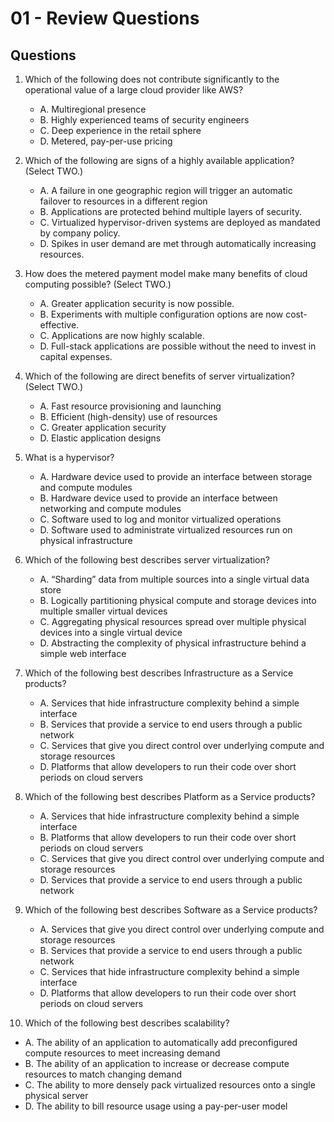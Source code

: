 # 01 - Review Questions

## Questions
1) Which of the following does not contribute significantly to the operational value of a large
   cloud provider like AWS?
   * A. Multiregional presence
   * B. Highly experienced teams of security engineers
   * C. Deep experience in the retail sphere
   * D. Metered, pay-per-use pricing
   
2) Which of the following are signs of a highly available application? (Select TWO.)
   * A. A failure in one geographic region will trigger an automatic failover to resources in a
        different region
   * B. Applications are protected behind multiple layers of security.
   * C. Virtualized hypervisor-driven systems are deployed as mandated by company policy.
   * D. Spikes in user demand are met through automatically increasing resources.
   
3) How does the metered payment model make many benefits of cloud computing possible?
   (Select TWO.)
   * A. Greater application security is now possible.
   * B. Experiments with multiple configuration options are now cost-effective.
   * C. Applications are now highly scalable.
   * D. Full-stack applications are possible without the need to invest in capital expenses.
   
4) Which of the following are direct benefits of server virtualization? (Select TWO.)
   * A. Fast resource provisioning and launching
   * B. Efficient (high-density) use of resources
   * C. Greater application security
   * D. Elastic application designs
   
5) What is a hypervisor?
   * A. Hardware device used to provide an interface between storage and compute modules
   * B. Hardware device used to provide an interface between networking and compute
        modules
   * C. Software used to log and monitor virtualized operations
   * D. Software used to administrate virtualized resources run on physical infrastructure
   
6) Which of the following best describes server virtualization?
   * A. “Sharding” data from multiple sources into a single virtual data store
   * B. Logically partitioning physical compute and storage devices into multiple smaller
        virtual devices
   * C. Aggregating physical resources spread over multiple physical devices into a single
        virtual device
   * D. Abstracting the complexity of physical infrastructure behind a simple web interface
   
7) Which of the following best describes Infrastructure as a Service products?
   * A. Services that hide infrastructure complexity behind a simple interface
   * B. Services that provide a service to end users through a public network
   * C. Services that give you direct control over underlying compute and storage resources
   * D. Platforms that allow developers to run their code over short periods on cloud servers
   
8) Which of the following best describes Platform as a Service products?
   * A. Services that hide infrastructure complexity behind a simple interface
   * B. Platforms that allow developers to run their code over short periods on cloud servers
   * C. Services that give you direct control over underlying compute and storage resources
   * D. Services that provide a service to end users through a public network
   
9) Which of the following best describes Software as a Service products?
   * A. Services that give you direct control over underlying compute and storage resources
   * B. Services that provide a service to end users through a public network
   * C. Services that hide infrastructure complexity behind a simple interface
   * D. Platforms that allow developers to run their code over short periods on cloud servers
   
10) Which of the following best describes scalability?
   * A. The ability of an application to automatically add preconfigured compute resources to
        meet increasing demand
   * B. The ability of an application to increase or decrease compute resources to match
        changing demand
   * C. The ability to more densely pack virtualized resources onto a single physical server
   * D. The ability to bill resource usage using a pay-per-user model
